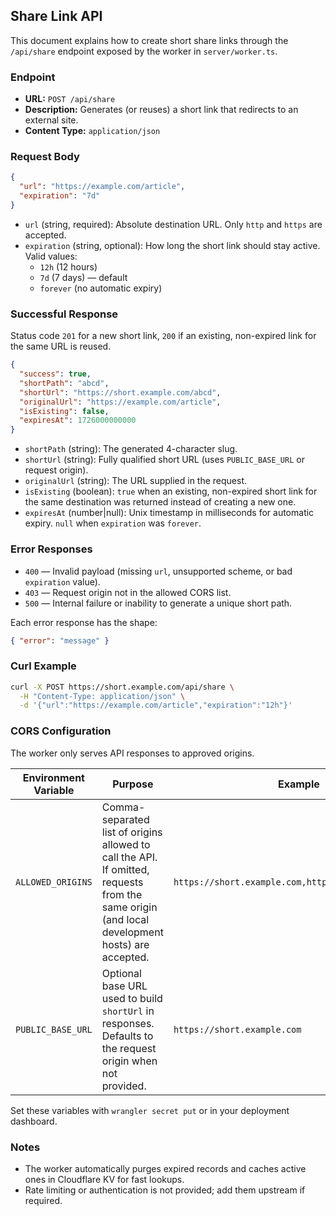 
## Share Link API

This document explains how to create short share links through the `/api/share` endpoint exposed by the worker in `server/worker.ts`.

### Endpoint

- **URL:** `POST /api/share`
- **Description:** Generates (or reuses) a short link that redirects to an external site.
- **Content Type:** `application/json`

### Request Body

```json
{
  "url": "https://example.com/article",
  "expiration": "7d"
}
```

- `url` (string, required): Absolute destination URL. Only `http` and `https` are accepted.
- `expiration` (string, optional): How long the short link should stay active. Valid values:
  - `12h` (12 hours)
  - `7d` (7 days) — default
  - `forever` (no automatic expiry)

### Successful Response

Status code `201` for a new short link, `200` if an existing, non-expired link for the same URL is reused.

```json
{
  "success": true,
  "shortPath": "abcd",
  "shortUrl": "https://short.example.com/abcd",
  "originalUrl": "https://example.com/article",
  "isExisting": false,
  "expiresAt": 1726000000000
}
```

- `shortPath` (string): The generated 4-character slug.
- `shortUrl` (string): Fully qualified short URL (uses `PUBLIC_BASE_URL` or request origin).
- `originalUrl` (string): The URL supplied in the request.
- `isExisting` (boolean): `true` when an existing, non-expired short link for the same destination was returned instead of creating a new one.
- `expiresAt` (number|null): Unix timestamp in milliseconds for automatic expiry. `null` when `expiration` was `forever`.

### Error Responses

- `400` — Invalid payload (missing `url`, unsupported scheme, or bad `expiration` value).
- `403` — Request origin not in the allowed CORS list.
- `500` — Internal failure or inability to generate a unique short path.

Each error response has the shape:

```json
{ "error": "message" }
```

### Curl Example

```bash
curl -X POST https://short.example.com/api/share \
  -H "Content-Type: application/json" \
  -d '{"url":"https://example.com/article","expiration":"12h"}'
```

### CORS Configuration

The worker only serves API responses to approved origins.

| Environment Variable | Purpose | Example |
|----------------------|---------|---------|
| `ALLOWED_ORIGINS` | Comma-separated list of origins allowed to call the API. If omitted, requests from the same origin (and local development hosts) are accepted. | `https://short.example.com,https://app.example.com` |
| `PUBLIC_BASE_URL` | Optional base URL used to build `shortUrl` in responses. Defaults to the request origin when not provided. | `https://short.example.com` |

Set these variables with `wrangler secret put` or in your deployment dashboard.

### Notes

- The worker automatically purges expired records and caches active ones in Cloudflare KV for fast lookups.
- Rate limiting or authentication is not provided; add them upstream if required.
